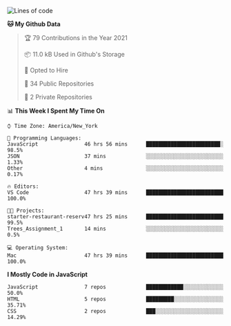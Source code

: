 <!--START_SECTION:waka-->
![Lines of code](https://img.shields.io/badge/From%20Hello%20World%20I%27ve%20Written-120847%20lines%20of%20code-blue)

**🐱 My Github Data** 

> 🏆 79 Contributions in the Year 2021
 > 
> 📦 11.0 kB Used in Github's Storage 
 > 
> 💼 Opted to Hire
 > 
> 📜 34 Public Repositories 
 > 
> 🔑 2 Private Repositories  
 > 
📊 **This Week I Spent My Time On** 

```text
⌚︎ Time Zone: America/New_York

💬 Programming Languages: 
JavaScript               46 hrs 56 mins      ████████████████████████░   98.5% 
JSON                     37 mins             ░░░░░░░░░░░░░░░░░░░░░░░░░   1.33% 
Other                    4 mins              ░░░░░░░░░░░░░░░░░░░░░░░░░   0.17%

🔥 Editors: 
VS Code                  47 hrs 39 mins      █████████████████████████   100.0%

🐱‍💻 Projects: 
starter-restaurant-reserv47 hrs 25 mins      █████████████████████████   99.5% 
Trees_Assignment_1       14 mins             ░░░░░░░░░░░░░░░░░░░░░░░░░   0.5%

💻 Operating System: 
Mac                      47 hrs 39 mins      █████████████████████████   100.0%

```

**I Mostly Code in JavaScript** 

```text
JavaScript               7 repos             ████████████░░░░░░░░░░░░░   50.0% 
HTML                     5 repos             █████████░░░░░░░░░░░░░░░░   35.71% 
CSS                      2 repos             ███░░░░░░░░░░░░░░░░░░░░░░   14.29%

```



<!--END_SECTION:waka-->
